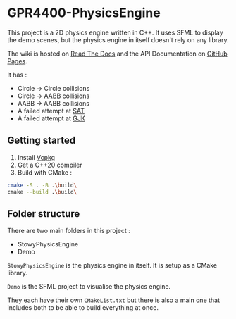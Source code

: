 # GPR4400-PhysicsEngine

This project is a 2D physics engine written in C++.
It uses SFML to display the demo scenes, but the physics engine in itself doesn't rely on any library.

The wiki is hosted on [Read The Docs](https://stowy-physics-engine.readthedocs.io/en/latest/)
and the API Documentation on [GitHub Pages](https://st0wy.github.io/GPR4400-PhysicsEngine/).

It has :

- Circle -> Circle collisions
- Circle -> [AABB](https://en.wikipedia.org/wiki/Minimum_bounding_box#Axis-aligned_minimum_bounding_box) collisions
- AABB -> AABB collisions
- A failed attempt at [SAT](https://en.wikipedia.org/wiki/Hyperplane_separation_theorem)
- A failed attempt at [GJK](https://en.wikipedia.org/wiki/Gilbert%E2%80%93Johnson%E2%80%93Keerthi_distance_algorithm)

## Getting started

1. Install [Vcpkg](https://vcpkg.io/)
2. Get a C++20 compiler
3. Build with CMake :

```bash
cmake -S . -B .\build\
cmake --build .\build\
```

## Folder structure

There are two main folders in this project : 

- StowyPhysicsEngine
- Demo

`StowyPhysicsEngine` is the physics engine in itself.
It is setup as a CMake library.

`Demo` is the SFML project to visualise the physics engine.

They each have their own `CMakeList.txt` but there is
also a main one that includes both to be able to build
everything at once.
